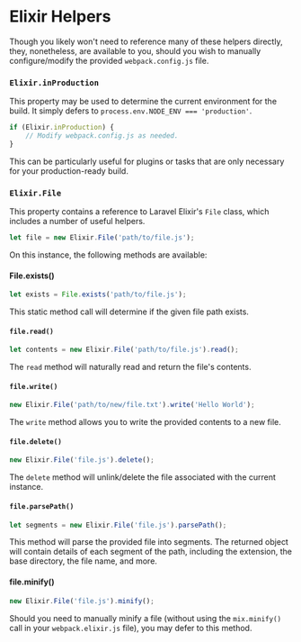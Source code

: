 # Elixir Helpers

Though you likely won't need to reference many of these helpers directly, they, nonetheless, are available to you, should you wish to manually configure/modify the provided `webpack.config.js` file.

### `Elixir.inProduction`

This property may be used to determine the current environment for the build. It simply defers to `process.env.NODE_ENV === 'production'`.

```js
if (Elixir.inProduction) {
    // Modify webpack.config.js as needed. 
}
```

This can be particularly useful for plugins or tasks that are only necessary for your production-ready build.

### `Elixir.File`

This property contains a reference to Laravel Elixir's `File` class, which includes a number of useful helpers. 

```js
let file = new Elixir.File('path/to/file.js');
```

On this instance, the following methods are available:

#### File.exists\(\)

```js
let exists = File.exists('path/to/file.js');
```

This static method call will determine if the given file path exists.

#### `file.read()`

```js
let contents = new Elixir.File('path/to/file.js').read();
```

The `read` method will naturally read and return the file's contents.

#### `file.write()`

```js
new Elixir.File('path/to/new/file.txt').write('Hello World');
```

The `write` method allows you to write the provided contents to a new file.

#### `file.delete()`

```js
new Elixir.File('file.js').delete();
```

The `delete` method will unlink/delete the file associated with the current instance.

#### `file.parsePath()`

```js
let segments = new Elixir.File('file.js').parsePath();
```

This method will parse the provided file into segments. The returned object will contain details of each segment of the path, including the extension, the base directory, the file name, and more.
#### file.minify\(\)

```js
new Elixir.File('file.js').minify();
```

Should you need to manually minify a file \(without using the `mix.minify()` call in your `webpack.elixir.js` file\), you may defer to this method.

